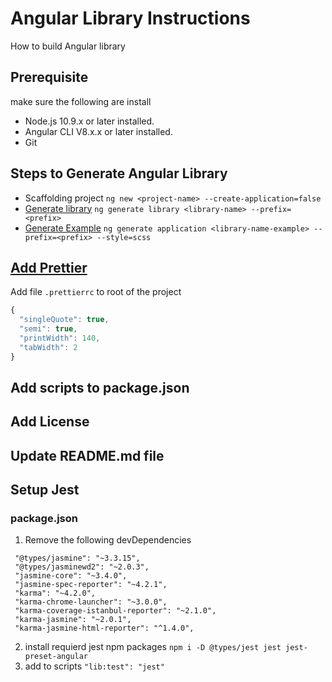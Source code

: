 # Angular Library Instructions
How to build Angular library

## Prerequisite
make sure the following are install
- Node.js 10.9.x or later installed.
- Angular CLI V8.x.x or later installed.
- Git

## Steps to Generate Angular Library
- Scaffolding project `ng new <project-name> --create-application=false`
- [Generate library](https://angular.io/cli/generate#library) `ng generate library <library-name> --prefix=<prefix>`
- [Generate Example](https://angular.io/cli/new#ng-new) `ng generate application <library-name-example> --prefix=<prefix> --style=scss`

## [Add Prettier](https://medium.com/@ofirrifo/setup-prettier-with-angular-cli-webstorm-d339097595cf)

Add file `.prettierrc` to root of the project
```js
{
  "singleQuote": true,
  "semi": true,
  "printWidth": 140,
  "tabWidth": 2
}
```

## Add scripts to package.json

## Add License 

## Update README.md file

## Setup Jest
### package.json
1. Remove the following devDependencies
  ```
   "@types/jasmine": "~3.3.15",
   "@types/jasminewd2": "~2.0.3",
   "jasmine-core": "~3.4.0",
   "jasmine-spec-reporter": "~4.2.1",
   "karma": "~4.2.0",
   "karma-chrome-launcher": "~3.0.0",
   "karma-coverage-istanbul-reporter": "~2.1.0",
   "karma-jasmine": "~2.0.1",
   "karma-jasmine-html-reporter": "^1.4.0",
  ```
2. install requierd jest npm packages
   `npm i -D @types/jest jest jest-preset-angular`
3. add to scripts `"lib:test": "jest"`
